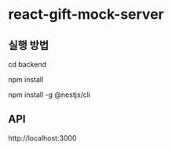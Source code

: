 # react-gift-mock-server

## 실행 방법

cd backend

npm install

npm install -g @nestjs/cli

## API
http://localhost:3000


